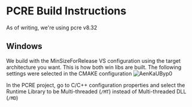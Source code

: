 # PCRE Build Instructions
As of writing, we're using pcre v8.32

## Windows
We build with the MinSizeForRelease VS configuration using the target architecture you want. This is how both win libs are built. The following settings were selected in the CMAKE configuration
![AenKaUByp0](https://user-images.githubusercontent.com/11095737/87211804-10db1200-c2d0-11ea-85d9-ede4ba177de1.png)

In the PCRE project, go to C/C++ configuration properties and select the Runtime Library to be Multi-threaded (`/MT`) instead of Multi-threaded DLL (`/MD`)

